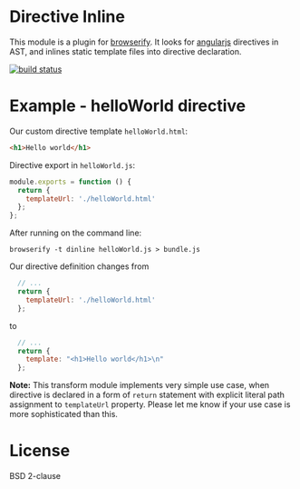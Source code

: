 Directive Inline
================

This module is a plugin for [browserify](http://browserify.org/). It looks for [angularjs](http://angularjs.org/) directives in AST, and inlines static template files into directive declaration.

[![build status](https://secure.travis-ci.org/anvaka/dinline.png)](http://travis-ci.org/anvaka/dinline)

# Example - helloWorld directive

Our custom directive template `helloWorld.html`:
``` html
<h1>Hello world</h1>
```

Directive export in `helloWorld.js`:
``` js
module.exports = function () {
  return {
    templateUrl: './helloWorld.html'
  };
};
```

After running on the command line:
```
browserify -t dinline helloWorld.js > bundle.js
```

Our directive definition changes from
``` js
  // ...
  return {
    templateUrl: './helloWorld.html'
  };
```
to
``` js
  // ...
  return {
    template: "<h1>Hello world</h1>\n"
  };
```

**Note:** This transform module implements very simple use case, when directive is declared in a form of `return` statement with explicit literal path assignment to `templateUrl` property. Please let me know if your use case is more sophisticated than this.

# License

BSD 2-clause
